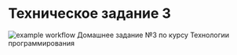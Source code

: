# Техническое задание 3
![example workflow](https://github.com/katearonova/tz3/actions/workflows/tests.yml/badge.svg)
Домашнее задание №3 по курсу Технологии программирования 
